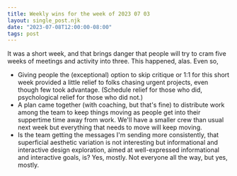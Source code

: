 ```yaml
---
title: Weekly wins for the week of 2023 07 03
layout: single_post.njk
date: "2023-07-08T12:00:00-08:00"
tags: post
---
```

It was a short week, and that brings danger that people will try to cram five weeks of meetings and activity into three. This happened, alas. Even so,
- Giving people the (exceptional) option to skip critique or 1:1 for this short week provided a little relief to folks chasing urgent projects, even though few took advantage. (Schedule relief for those who did, psychological relief for those who did not.)
- A plan came together (with coaching, but that's fine) to distribute work among the team to keep things moving as people get into their suppertime time away from work. We'll have a smaller crew than usual next week but everything that needs to move will keep moving.
- Is the team getting the messages I'm sending more consistently, that superficial aesthetic variation is not interesting but informational and interactive design exploration, aimed at well-expressed informational and interactive goals, is? Yes, mostly. Not everyone all the way, but yes, mostly.
